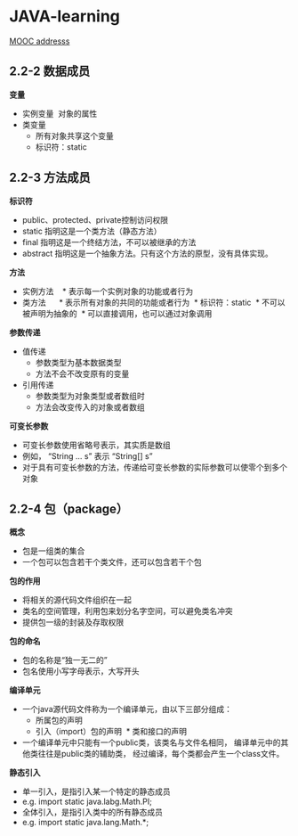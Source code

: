 # JAVA-learning
[MOOC addresss](https://www.xuetangx.com/courses/course-v1:TsinghuaX+00740123X+2018_T1/courseware/97d2371ff8564ac496da38428b5fe62a/8d32c55d5a94472483b6c1c8f7ba750f/)

## 2.2-2 数据成员
**变量**  
* 实例变量  对象的属性  
* 类变量  
  * 所有对象共享这个变量  
  * 标识符：static
## 2.2-3 方法成员

**标识符**

* public、protected、private控制访问权限
* static 指明这是一个类方法（静态方法）
* final 指明这是一个终结方法，不可以被继承的方法
* abstract 指明这是一个抽象方法。只有这个方法的原型，没有具体实现。

**方法**

* 实例方法  
  * 表示每一个实例对象的功能或者行为
* 类方法    
  * 表示所有对象的共同的功能或者行为
  * 标识符：static
  * 不可以被声明为抽象的
  * 可以直接调用，也可以通过对象调用  

**参数传递**
* 值传递 
  * 参数类型为基本数据类型
  * 方法不会不改变原有的变量
* 引用传递
  * 参数类型为对象类型或者数组时
  * 方法会改变传入的对象或者数组  

**可变长参数**

 * 可变长参数使用省略号表示，其实质是数组
 * 例如， “String ... s” 表示 “String[] s”
 * 对于具有可变长参数的方法，传递给可变长参数的实际参数可以使零个到多个对象
 ## 2.2-4 包（package）
**概念**

* 包是一组类的集合
* 一个包可以包含若干个类文件，还可以包含若干个包  

**包的作用**
* 将相关的源代码文件组织在一起
* 类名的空间管理，利用包来划分名字空间，可以避免类名冲突
* 提供包一级的封装及存取权限
  
**包的命名**

* 包的名称是“独一无二的”
* 包名使用小写字母表示，大写开头  
  
**编译单元**
* 一个java源代码文件称为一个编译单元，由以下三部分组成：
  * 所属包的声明  
  * 引入（import）包的声明
  * 类和接口的声明 
* 一个编译单元中只能有一个public类，该类名与文件名相同，
    编译单元中的其他类往往是public类的辅助类，
    经过编译，每个类都会产生一个class文件。  
    
**静态引入**
* 单一引入，是指引入某一个特定的静态成员 
 * e.g. import static java.labg.Math.PI;
* 全体引入，是指引入类中的所有静态成员
 * e.g. import static java.lang.Math.*;
